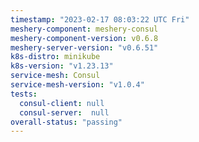 ```yaml
---
timestamp: "2023-02-17 08:03:22 UTC Fri"
meshery-component: meshery-consul
meshery-component-version: v0.6.8
meshery-server-version: "v0.6.51"
k8s-distro: minikube
k8s-version: "v1.23.13"
service-mesh: Consul
service-mesh-version: "v1.0.4"
tests:
  consul-client: null
  consul-server:  null
overall-status: "passing"
---
```

